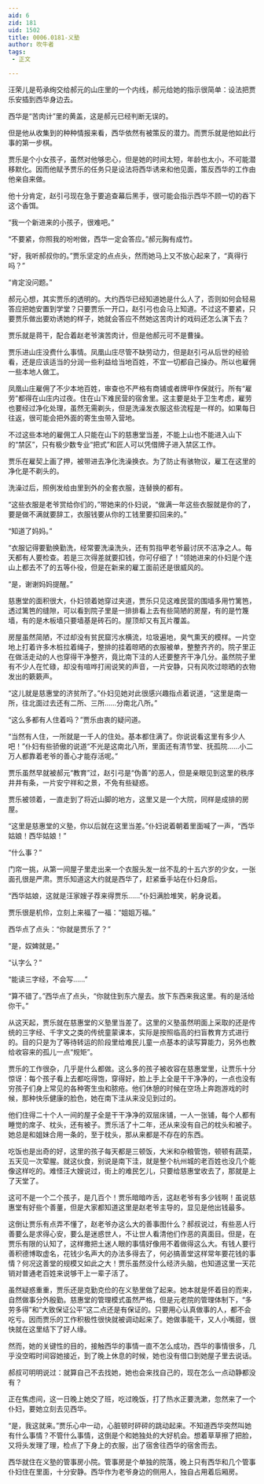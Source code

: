 ```yaml
---
aid: 6
zid: 181
uid: 1502
title: 0006.0181-义塾
author: 吹牛者
tags: 
 - 正文

---
```




  汪荣儿是苟承绚交给郝元的山庄里的一个内线，郝元给她的指示很简单：设法把贾乐安插到西华身边去。

  西华是“苦肉计”里的黄盖，这是郝元已经判断无误的。

  但是他从收集到的种种情报来看，西华依然有被策反的潜力。而贾乐就是他如此行事的第一步棋。

  贾乐是个小女孩子，虽然对他够忠心，但是她的时间太短，年龄也太小，不可能潜移默化。因而他赋予贾乐的任务只是设法将西华诱来和他见面，策反西华的工作由他亲自来做。

  他十分肯定，赵引弓现在急于要追查幕后黑手，很可能会指示西华不顾一切的吞下这个香饵。

  “我一个新进来的小孩子，很难吧。”

  “不要紧，你照我的吩咐做，西华一定会答应。”郝元胸有成竹。

  “好，我听郝叔你的。”贾乐坚定的点点头，然而她马上又不放心起来了，“真得行吗？”

  “肯定没问题。”

  郝元心想，其实贾乐的透明的。大约西华已经知道她是什么人了，否则如何会轻易答应把她安置到学堂？只要贾乐一开口，赵引弓也会马上知道。不过这不要紧，只要贾乐做出要劝诱她的样子，她就会答应不然她这苦肉计的戏码还怎么演下去？

  贾乐就是蒋干，配合着赵老爷演苦肉计，但是他郝元可不是曹操。

  贾乐进山庄没费什么事情。凤凰山庄尽管不缺劳动力，但是赵引弓从后世的经验看，还是应该适当的分润一些利益给当地百姓，不宜一切都自己操办。所以也雇佣一些本地人做工。

  凤凰山庄雇佣了不少本地百姓，审查也不严格有商铺或者牌甲作保就行。所有“雇劳”都得在山庄内过夜。住在山下难民营的宿舍里。这主要是处于卫生考虑，雇劳也要经过净化处理，虽然无需剃头，但是洗澡发衣服这些流程是一样的。如果每日往返，很可能会把外面的寄生虫带入营地。

  不过这些本地的雇佣工人只能在山下的慈惠堂当差，不能上山也不能进入山下的“禁区”，只有极少数专业“把式”和匠人可以凭借牌子进入禁区工作。

  贾乐在雇契上画了押，被带进去净化洗澡换衣。为了防止有骇物议，雇工在这里的净化是不剃头的。

  洗澡过后，照例发给由里到外的全套衣服，连替换的都有。

  “这些衣服是老爷赏给你们的，”带她来的仆妇说，“做满一年这些衣服就是你的了，要是做不满就要辞工，衣服钱要从你的工钱里要扣回来的。”

  “知道了妈妈。”

  “衣服记得要勤换勤洗，经常要洗澡洗头，还有剪指甲老爷最讨厌不洁净之人。每天都有人要检查。若是三次得差就要扣钱，你可仔细了！”领她进来的仆妇是个连山上都去不了的五等仆役，但是在新来的雇工面前还是很威风的。

  “是，谢谢妈妈提醒。”

  慈惠堂的面积很大，仆妇领着她穿过夹道，贾乐只见这难民营的围墙多用竹篱笆，透过篱笆的缝隙，可以看到院子里是一排排看上去有些简陋的房屋，有的是竹篾墙，有的是木板墙只要墙基是砖石的。屋顶却又有瓦片覆盖。

  房屋虽然简陋，不过却没有贫民窟污水横流，垃圾遍地，臭气熏天的模样。一片空地上打着许多木桩拉着绳子，整排的挂着晾晒的衣服被单，整整齐齐的。院子里正在做活走动的人也穿得干净整齐，竟比南下洼的人还要整齐干净几分。虽然院子里有不少人在忙碌，却没有喧哗打闹说笑的声音，一片安静，只有风吹过晾晒的衣物发出的簌簌声。

  “这儿就是慈惠堂的济贫所了。”仆妇见她对此很感兴趣指点着说道，“这里是南一所，往北面过去还有二所、三所……分南北八所。”

  “这么多都有人住着吗？”贾乐由衷的疑问道。

  “当然有人住，一所就是一千人的住处。基本都住满了。你说说看这里有多少人吧！”仆妇有些骄傲的说道“不光是这南北八所，里面还有清节堂、抚孤院……小二万人都靠着老爷的善心才能存活呢。”

  贾乐虽然早就被郝元“教育”过，赵引弓是“伪善”的恶人，但是亲眼见到这里的秩序井井有条，一片安宁祥和之景，不免有些疑惑。

  贾乐被领着，一直走到了将近山脚的地方，这里又是一个大院，同样是成排的房屋。

  “这里是慈惠堂的义塾，你以后就在这里当差。”仆妇说着朝着里面喊了一声，“西华姑娘！西华姑娘！”

  “什么事？”

  门帘一挑，从第一间屋子里走出来一个衣服头发一丝不乱的十五六岁的少女，一张面孔很是严肃。贾乐知道这大约就是西华了，赶紧垂手站在仆妇身后。

  “西华姑娘，这就是汪家嫂子荐来得贾乐……”仆妇满脸堆笑，躬身说着。

  贾乐很是机伶，立刻上来福了一福：“姐姐万福。”

  西华点了点头：“你就是贾乐了？”

  “是，奴婢就是。”

  “认字么？”

  “能读三字经，不会写……”

  “算不错了。”西华点了点头，“你就住到东六屋去。放下东西来我这里。有的是活给你干。”

  从这天起，贾乐就在慈惠堂的义塾里当差了。这里的义塾虽然明面上采取的还是传统的三字经、千字文之类的传统童蒙课本，实际是按照临高的扫盲教育方式进行的。目的只是为了等待转运的阶段里给难民儿童一点基本的读写算能力，另外也教给收容来的孤儿一点“规矩”。

  贾乐的工作很杂，几乎是什么都做。这么多的孩子被收容在慈惠堂里，让贾乐十分惊讶：每个孩子看上去都吃得饱，穿得好，脸上手上全是干干净净的，一点也没有穷孩子们身上常见的各种寄生虫和脓疮。他们休憩的时候在空场上奔跑游戏的时候，那种快乐健康的脸色，她在南下洼从来没见到过的。

  他们住得二十个人一间的屋子全是干干净净的双层床铺，一人一张铺，每个人都有睡觉的席子、枕头，还有被子。贾乐活了十二年，还从来没有自己的枕头和被子。她总是和姐妹合用一条的，至于枕头，那从来都是不存在的东西。

  吃饭也是出奇的好，这里的孩子每天都是三顿饭，大米和杂粮管饱，顿顿有蔬菜，五天见一次荤腥。就这伙食，别说是南下洼，就是整个杭州城的老百姓也没几个能像这样吃的。难怪汪大嫂说过，街上的难民乞儿，只要给慈惠堂收去了，那就是上了天堂了。

  这可不是一个二个孩子，是几百个！贾乐暗暗咋舌，这赵老爷有多少钱啊！虽说慈惠堂有好些个善董，但是大家都知道这里是赵老爷主导的，显见是他出钱最多。

  这倒让贾乐有点弄不懂了，赵老爷办这么大的善事图什么？郝叔说过，有些恶人行善要么是求得心安，要么是迷惑世人，不让世人看清他们作恶的真面目。但是，在贾乐有限的认知了，这样撒把土迷人眼的事情好像用不着做得这么大。有钱人要行善积德博取虚名，花钱少名声大的办法多得去了，何必搞善堂这样常年要花钱的事情？何况这善堂的规模又如此之大！贾乐虽然没什么经济头脑，也知道这里一天花销对普通老百姓来说够干上一辈子活了。

  虽然疑惑重重，贾乐还是克勤克俭的在义塾里做了起来。她本就是怀着目的而来，自然做事分外殷勤。慈惠堂的管理模式虽然严格，但是元老院的管理体制下，“多劳多得”和“大致保证公平”这二点还是有保证的。只要用心认真做事的人，都不会吃亏。因而贾乐的工作积极性很快就被调动起来了。她做事能干，又人小嘴甜，很快就在这里结下了好人缘。

  然而，她的关键性的目的，接触西华的事情一直不怎么成功，西华的事情很多，几乎没空暇时间容她接近，到了晚上休息的时候，她也没有借口到她屋子里去说话。

  郝叔可明明说过：就算自己不去找她，她也会来找自己的，现在怎么一点动静都没有？

  正在焦虑间，这一日晚上她交了班，吃过晚饭，打了热水正要洗漱，忽然来了一个仆妇，要她立刻去见西华。

  “是，我这就来。”贾乐心中一动，心脏顿时砰砰的跳动起来。不知道西华突然叫她有什么事情？不管什么事情，这倒是个和她独处的大好机会。想着草草擦了把脸，又将头发理了理，检点了下身上的衣服，出了宿舍往西华的宿舍而去。

  西华就住在义塾的管事房小院。管事房是个单独的院落，晚上只有西华和几个管事仆妇住在里面，十分安静。西华作为老爷身边的侧用人，独自占用着后厢房。


